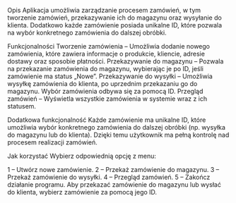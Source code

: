 
Opis
Aplikacja umożliwia zarządzanie procesem zamówień, w tym tworzenie zamówień, przekazywanie ich do magazynu oraz wysyłanie do klienta. Dodatkowo każde zamówienie posiada unikalne ID, które pozwala na wybór konkretnego zamówienia do dalszej obróbki.

Funkcjonalności
Tworzenie zamówienia – Umożliwia dodanie nowego zamówienia, które zawiera informacje o produkcie, kliencie, adresie dostawy oraz sposobie płatności.
Przekazywanie do magazynu – Pozwala na przekazanie zamówienia do magazynu, wybierając je po ID, jeśli zamówienie ma status „Nowe”.
Przekazywanie do wysyłki – Umożliwia wysyłkę zamówienia do klienta, po uprzednim przekazaniu go do magazynu. Wybór zamówienia odbywa się za pomocą ID.
Przegląd zamówień – Wyświetla wszystkie zamówienia w systemie wraz z ich statusem.

Dodatkowa funkcjonalność
Każde zamówienie ma unikalne ID, które umożliwia wybór konkretnego zamówienia do dalszej obróbki (np. wysyłka do magazynu lub do klienta). Dzięki temu użytkownik ma pełną kontrolę nad procesem realizacji zamówień.

Jak korzystać
Wybierz odpowiednią opcję z menu:

1 – Utwórz nowe zamówienie.
2 – Przekaż zamówienie do magazynu.
3 – Przekaż zamówienie do wysyłki.
4 – Przegląd zamówień.
5 – Zakończ działanie programu.
Aby przekazać zamówienie do magazynu lub wysłać do klienta, wybierz zamówienie za pomocą jego ID.
